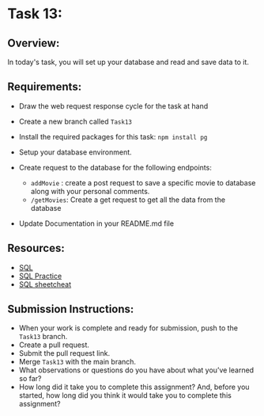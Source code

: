 # Task 13:

## Overview:
In today's task, you will set up your database and read and save data to it.

## Requirements:
* Draw the web request response cycle for the task at hand
* Create a new branch called `Task13`
* Install the required packages for this task: `npm install pg`
* Setup your database environment.
* Create request to the database for the following endpoints:
   - `addMovie` : create a post request to save a specific movie to database along with your personal comments.
   - `/getMovies`: Create a get request to get all the data from the database

* Update Documentation in your README.md file

## Resources:
* [SQL ](https://sqlbolt.com/)
* [SQL Practice](https://www.w3schools.com/sql/trysql.asp?filename=trysql_select_all)
* [SQL sheetcheat](http://www.cheat-sheets.org/sites/sql.su/)


## Submission Instructions:
- When your work is complete and ready for submission, push to the `Task13` branch.
- Create a pull request.
- Submit the pull request link.
- Merge `Task13` with the main branch.
- What observations or questions do you have about what you’ve learned so far?
- How long did it take you to complete this assignment? And, before you started, how long did you think it would take you to complete this assignment?